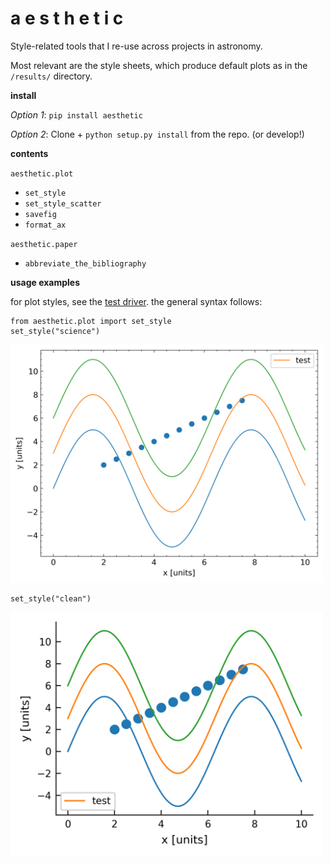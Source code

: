 # a e s t h e t i c

Style-related tools that I re-use across projects in astronomy.

Most relevant are the style sheets, which produce default plots as in the
`/results/` directory.

__install__

_Option 1_: `pip install aesthetic`

_Option 2_: Clone + `python setup.py install` from the repo. (or develop!)

__contents__

`aesthetic.plot`
* `set_style`
* `set_style_scatter`
* `savefig`
* `format_ax`

`aesthetic.paper`
* `abbreviate_the_bibliography`

__usage examples__

for plot styles, see the [test driver](https://github.com/lgbouma/aesthetic/blob/master/tests/make_test_plot.py).
the general syntax follows:

```
from aesthetic.plot import set_style
set_style("science")
```

<img src="https://github.com/lgbouma/aesthetic/blob/master/results/plot_science.png" width="500">

```
set_style("clean")
```

<img src="https://github.com/lgbouma/aesthetic/blob/master/results/plot_clean.png" width="500">

